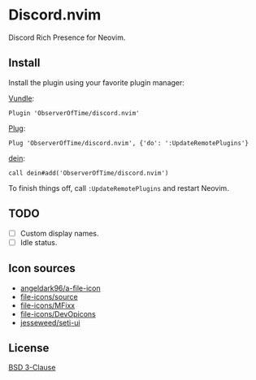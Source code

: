 # Discord.nvim

Discord Rich Presence for Neovim.

## Install

Install the plugin using your favorite plugin manager:

[Vundle](https://github.com/VundleVim/Vundle.vim):

```vim
Plugin 'ObserverOfTime/discord.nvim'
```

[Plug](https://github.com/junegunn/vim-plug):

```vim
Plug 'ObserverOfTime/discord.nvim', {'do': ':UpdateRemotePlugins'}
```

[dein](https://github.com/Shougo/dein.vim):

```vim
call dein#add('ObserverOfTime/discord.nvim')
```

To finish things off, call `:UpdateRemotePlugins` and restart Neovim.

## TODO

- [ ] Custom display names.
- [ ] Idle status.

## Icon sources

- [angeldark96/a-file-icon](https://github.com/angeldark96/a-file-icon)
- [file-icons/source](https://github.com/file-icons/source)
- [file-icons/MFixx](https://github.com/file-icons/MFixx)
- [file-icons/DevOpicons](https://github.com/file-icons/DevOpicons)
- [jesseweed/seti-ui](https://github.com/jesseweed/seti-ui)

## License

[BSD 3-Clause](./LICENSE)

